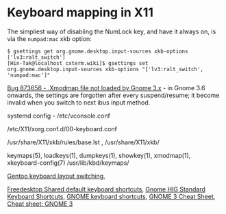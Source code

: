 # Keyboard mapping in X11

The simpliest way of disabling the NumLock key, and have it always on, is via
the `numpad:mac` xkb option:

```
$ gsettings get org.gnome.desktop.input-sources xkb-options
['lv3:ralt_switch']
[Hin-Tak@localhost cxterm.wiki]$ gsettings set org.gnome.desktop.input-sources xkb-options "['lv3:ralt_switch', 'numpad:mac']"
```

[Bug 873656 - .Xmodmap file not loaded by Gnome 3.x](https://bugzilla.redhat.com/show_bug.cgi?id=873656) - in Gnome 3.6 onwards,
the settings are forgotten after every suspend/resume; it become invalid when you switch to next ibus input method.

systemd config - /etc/vconsole.conf

/etc/X11/xorg.conf.d/00-keyboard.conf

/usr/share/X11/xkb/rules/base.lst , /usr/share/X11/xkb/

keymaps(5), loadkeys(1), dumpkeys(1), showkey(1), xmodmap(1), xkeyboard-config(7)
/usr/lib/kbd/keymaps/

[Gentoo keyboard layout switching](https://wiki.gentoo.org/wiki/Keyboard_layout_switching),

[Freedesktop Shared default keyboard shortcuts](https://www.freedesktop.org/wiki/Specifications/default-keys-spec/),
[Gnome HIG Standard Keyboard Shortcuts](https://developer.gnome.org/hig/reference/keyboard.html),
[GNOME keyboard shortcuts](https://www.redhat.com/sysadmin/gnome-keyboard-shortcuts),
[GNOME 3 Cheat Sheet](https://wiki.gnome.org/Gnome3CheatSheet),
[Cheat sheet: GNOME 3](https://opensource.com/downloads/cheat-sheet-gnome-3)